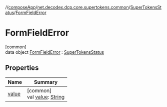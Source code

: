 //[composeApp](../../../../index.md)/[net.decodex.dcp.core.supertokens.common](../../index.md)/[SuperTokensStatus](../index.md)/[FormFieldError](index.md)

# FormFieldError

[common]\
data object [FormFieldError](index.md) : [SuperTokensStatus](../index.md)

## Properties

| Name | Summary |
|---|---|
| [value](../value.md) | [common]<br>val [value](../value.md): [String](https://kotlinlang.org/api/latest/jvm/stdlib/kotlin/-string/index.html) |
